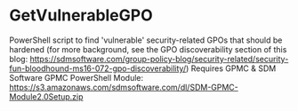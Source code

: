 # GetVulnerableGPO
PowerShell script to find 'vulnerable' security-related GPOs that should be hardened (for more background, see the GPO discoverability section of this blog: https://sdmsoftware.com/group-policy-blog/security-related/security-fun-bloodhound-ms16-072-gpo-discoverability/)
Requires GPMC & SDM Software GPMC PowerShell Module: https://s3.amazonaws.com/sdmsoftware.com/dl/SDM-GPMC-Module2.0Setup.zip
